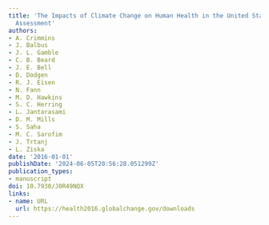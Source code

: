 ```yaml
---
title: 'The Impacts of Climate Change on Human Health in the United States: A Scientific
  Assessment'
authors:
- A. Crimmins
- J. Balbus
- J. L. Gamble
- C. B. Beard
- J. E. Bell
- D. Dodgen
- R. J. Eisen
- N. Fann
- M. D. Hawkins
- S. C. Herring
- L. Jantarasami
- D. M. Mills
- S. Saha
- M. C. Sarofim
- J. Trtanj
- L. Ziska
date: '2016-01-01'
publishDate: '2024-06-05T20:56:28.051299Z'
publication_types:
- manuscript
doi: 10.7930/J0R49NQX
links:
- name: URL
  url: https://health2016.globalchange.gov/downloads
---
```

